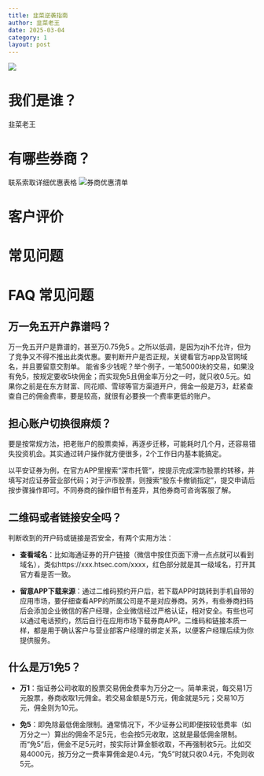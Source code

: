 ```yaml
---
title: 韭菜逆袭指南
author: 韭菜老王
date: 2025-03-04
category: 1
layout: post
---
```


![](http://pic.iyzi.cloud/picgo/20250306111906.jpg)
# 我们是谁？
韭菜老王
# 有哪些券商？
联系索取详细优惠表格
![券商优惠清单](http://mian5.netqq.net/assets/gitbook/images/P20250306.png)
# 客户评价
# 常见问题
# FAQ 常见问题
## 万一免五开户靠谱吗？

万一免五开户是靠谱的，甚至万0.75免5 。之所以低调，是因为zjh不允许，但为了竞争又不得不推出此类优惠。要判断开户是否正规，关键看官方app及官网域名，并且要留意交割单。
能省多少钱呢？举个例子，一笔5000块的交易，如果没有免5，按规定要收5块佣金；而实现免5且佣金率万分之一时，就只收0.5元。如果你之前是在东方财富、同花顺、雪球等官方渠道开户，佣金一般是万3，赶紧查查自己的佣金费率，要是较高，就很有必要换一个费率更低的账户。

  

## 担心账户切换很麻烦？

要是按常规方法，把老账户的股票卖掉，再逐步迁移，可能耗时几个月，还容易错失投资机会。其实通过转户操作就方便很多，2个工作日内基本能搞定。

以平安证券为例，在官方APP里搜索“深市托管”，按提示完成深市股票的转移，并填写对应证券营业部代码；对于沪市股票，则搜索“股东卡撤销指定”，提交申请后按步骤操作即可。不同券商的操作细节有差异，其他券商可咨询客服了解。

## 二维码或者链接安全吗？

判断收到的开户码或链接是否安全，有两个实用方法：

- **查看域名**：比如海通证券的开户链接（微信中按住页面下滑一点点就可以看到域名），类似https://xxx.htsec.com/xxxx，红色部分就是其一级域名，打开其官方看是否一致。
    
- **留意APP下载来源**：通过二维码预约开户后，若下载APP时跳转到手机自带的应用市场，要仔细查看APP的所属公司是不是对应券商。另外，有些券商扫码后会添加企业微信的客户经理，企业微信经过严格认证，相对安全。有些也可以通过电话预约，然后自行在应用市场下载券商APP。二维码和链接本质一样，都是用于确认客户与营业部客户经理的绑定关系，以便客户经理后续为你提供服务。
    


## 什么是万1免5？

- **万1**：指证券公司收取的股票交易佣金费率为万分之一。简单来说，每交易1万元股票，券商收取1元佣金。若交易金额是5万元，佣金就是5元；交易10万元，佣金则为10元。
    
- **免5**：即免除最低佣金限制。通常情况下，不少证券公司即便按较低费率（如万分之一）算出的佣金不足5元，也会按5元收取，这就是最低佣金限制。而“免5”后，佣金不足5元时，按实际计算金额收取，不再强制收5元。比如交易4000元，按万分之一费率算佣金是0.4元，“免5”时就只收0.4元，不免则收5元。